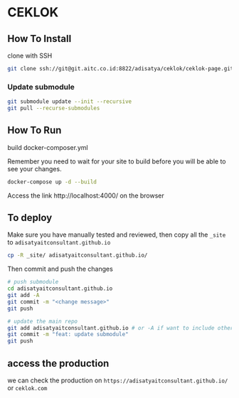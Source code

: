 # CEKLOK

## How To Install

clone with SSH

```bash
git clone ssh://git@git.aitc.co.id:8822/adisatya/ceklok/ceklok-page.git
```

### Update submodule

```bash
git submodule update --init --recursive 
git pull --recurse-submodules
```

## How To Run

build docker-composer.yml

Remember you need to wait for your site to build before you will be able to see your changes.

```bash
docker-compose up -d --build  
```

Access the link http://localhost:4000/ on the browser

## To deploy

Make sure you have manually tested and reviewed, then copy all the `_site` to `adisatyaitconsultant.github.io`

```bash
cp -R _site/ adisatyaitconsultant.github.io/
```

Then commit and push the changes

```bash
# push submodule
cd adisatyaitconsultant.github.io
git add -A
git commit -m "<change message>"
git push

# update the main repo
git add adisatyaitconsultant.github.io # or -A if want to include other changes
git commit -m "feat: update submodule"
git push
```

## access the production

we can check the production on `https://adisatyaitconsultant.github.io/` or `ceklok.com`
